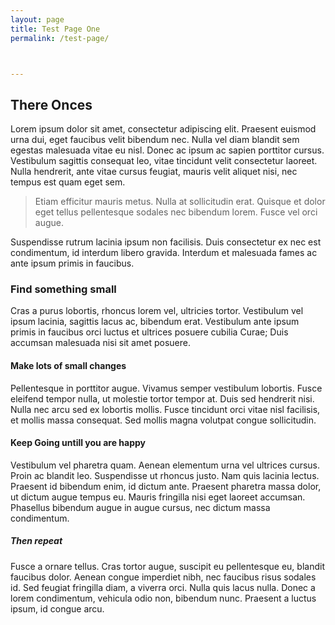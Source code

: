 ```yaml
---
layout: page
title: Test Page One
permalink: /test-page/



---
```


## There Onces

Lorem ipsum dolor sit amet, consectetur adipiscing elit. Praesent euismod urna dui, eget faucibus velit bibendum nec. Nulla vel diam blandit sem egestas malesuada vitae eu nisl. Donec ac ipsum ac sapien porttitor cursus. Vestibulum sagittis consequat leo, vitae tincidunt velit consectetur laoreet. Nulla hendrerit, ante vitae cursus feugiat, mauris velit aliquet nisi, nec tempus est quam eget sem.
> Etiam efficitur mauris metus. Nulla at sollicitudin erat. Quisque et dolor eget tellus pellentesque sodales nec bibendum lorem. Fusce vel orci augue.

Suspendisse rutrum lacinia ipsum non facilisis. Duis consectetur ex nec est condimentum, id interdum libero gravida. Interdum et malesuada fames ac ante ipsum primis in faucibus.
### Find something small
Cras a purus lobortis, rhoncus lorem vel, ultricies tortor. Vestibulum vel ipsum lacinia, sagittis lacus ac, bibendum erat.
Vestibulum ante ipsum primis in faucibus orci luctus et ultrices posuere cubilia Curae; Duis accumsan malesuada nisi sit amet posuere.
#### Make lots of small changes
Pellentesque in porttitor augue. Vivamus semper vestibulum lobortis. Fusce eleifend tempor nulla, ut molestie tortor tempor at. Duis sed hendrerit nisi. Nulla nec arcu sed ex lobortis mollis. Fusce tincidunt orci vitae nisl facilisis, et mollis massa consequat. Sed mollis magna volutpat congue sollicitudin.

#### Keep Going untill you are happy
Vestibulum vel pharetra quam. Aenean elementum urna vel ultrices cursus. Proin ac blandit leo. Suspendisse ut rhoncus justo. Nam quis lacinia lectus. Praesent id bibendum enim, id dictum ante. Praesent pharetra massa dolor, ut dictum augue tempus eu. Mauris fringilla nisi eget laoreet accumsan. Phasellus bibendum augue in augue cursus, nec dictum massa condimentum.
##### Then repeat
Fusce a ornare tellus. Cras tortor augue, suscipit eu pellentesque eu, blandit faucibus dolor. Aenean congue imperdiet nibh, nec faucibus risus sodales id. Sed feugiat fringilla diam, a viverra orci. Nulla quis lacus nulla. Donec a lorem condimentum, vehicula odio non, bibendum nunc. Praesent a luctus ipsum, id congue arcu.
